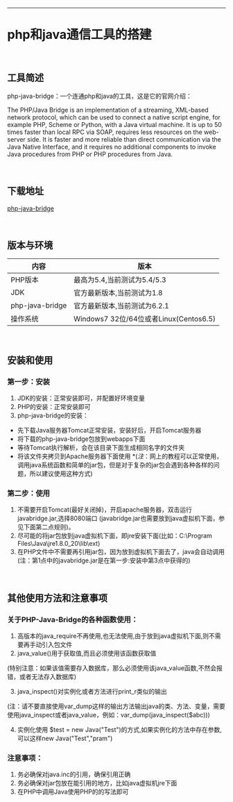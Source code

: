 
---------------
# php和java通信工具的搭建

</br>

## 工具简述

 php-java-bridge：一个连通php和java的工具，这是它的官网介绍： 
 
The PHP/Java Bridge is an implementation of a streaming, XML-based network protocol, which can be used to connect a native script engine, for example PHP, Scheme or Python, with a Java virtual machine. It is up to 50 times faster than local RPC via SOAP, requires less resources on the web-server side. It is faster and more reliable than direct communication via the Java Native Interface, and it requires no additional components to invoke Java procedures from PHP or PHP procedures from Java.

</br>

## 下载地址

[php-java-bridge](http://php-java-bridge.sourceforge.net/pjb/download.php)



</br>


## 版本与环境

 内容 | 版本
 ---  | ---
PHP版本 | 最高为5.4,当前测试为5.4/5.3
JDK | 官方最新版本,当前测试为1.8
php-java-bridge | 官方最新版本,当前测试为6.2.1
操作系统 | Windows7 32位/64位或者Linux(Centos6.5)


</br>


## 安装和使用 

### 第一步：安装 
1. JDK的安装：正常安装即可，并配置好环境变量
2. PHP的安装：正常安装即可
3. php-java-bridge的安装： 
* 先下载Java服务器Tomcat正常安装，安装好后，开启Tomcat服务器
* 将下载的php-java-bridge包放到webapps下面
* 等待Tomcat执行解析，会在该目录下面生成相同名字的文件夹
* 将该文件夹拷贝到Apache服务器下面使用 
*(*注*：网上的教程可以正常使用，调用java系统函数和简单的jar包，但是对于复杂的jar包会遇到各种各样的问题，所以建议使用这种方式)


### 第二步：使用
1. 不需要开启Tomcat(最好关闭掉)，开启apache服务器，双击运行javabridge.jar,选择8080端口 
(javabridge.jar也需要放到java虚拟机下面，参见下面第二点规则)。
2. 尽可能的将jar包放到java虚拟机下面，即jre安装下面(比如：C:\Program Files\Java\jre1.8.0_20\lib\ext)
3. 在PHP文件中不需要再引用jar包，因为放到虚拟机下面去了，java会自动调用 
(注：第1点中的javabridge.jar是在第一步:安装中第3点中获得的)


</br>


## 其他使用方法和注意事项



### 关于PHP-Java-Bridge的各种函数使用：
1. 高版本的java_require不再使用,也无法使用,由于放到java虚拟机下面,则不需要再手动引入包文件 
2. java_value()用于获取值,而且必须使用该函数获取值  

(特别注意：如果该值需要存入数据库，那么必须使用该java_value函数,不然会报错，或者无法存入数据库) 

3. java_inspect()对实例化或者方法进行print_r类似的输出 

(注：请不要直接使用var_dump这样的输出方法输出java的类、方法、变量，需要使用java_inspect或者java_value，例如：var_dump(java_inspect($abc))) 

4. 实例化使用 $test = new Java("Test")的方式,如果实例化的方法中存在参数,可以这样new Java("Test","pram") 



### 注意事项：
1. 务必确保对java.inc的引用，确保引用正确 
2. 务必确保对jar包放在能引用的地方，比如java虚拟机jre下面 
3. 在PHP中调用Java使用PHP的的写法即可 

